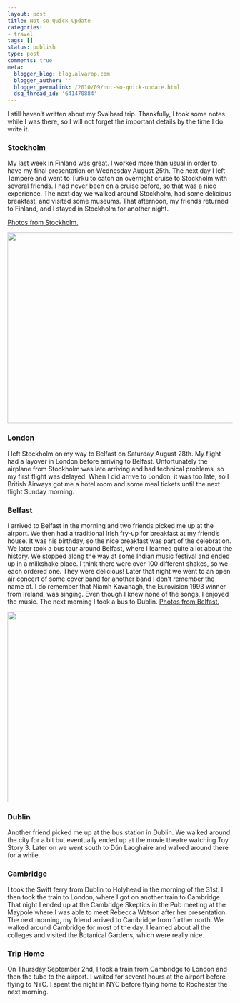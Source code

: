 ```yaml
---
layout: post
title: Not-so-Quick Update
categories:
- travel
tags: []
status: publish
type: post
comments: true
meta:
  blogger_blog: blog.alvarop.com
  blogger_author: ''
  blogger_permalink: /2010/09/not-so-quick-update.html
  dsq_thread_id: '641470884'
---
```

I still haven’t written about my Svalbard trip. Thankfully, I took some notes while I was there, so I will not forget the important details by the time I do write it.

### Stockholm

My last week in Finland was great. I worked more than usual in order to have my final presentation on Wednesday August 25th. The next day I left Tampere and went to Turku to catch an overnight cruise to Stockholm with several friends. I had never been on a cruise before, so that was a nice experience. The next day we walked around Stockholm, had some delicious breakfast, and visited some museums. That afternoon, my friends returned to Finland, and I stayed in Stockholm for another night.

<a href="http://www.flickr.com/photos/apg88/sets/72157624705976471/">Photos from Stockholm.</a>

<a onblur="try {parent.deselectBloggerImageGracefully();} catch(e) {}" href="http://www.flickr.com/photos/apg88/4937273058"><img style="display: block; margin: 0px auto 10px; text-align: center; cursor: pointer; width: 640px; height: 427px;" src="http://farm5.static.flickr.com/4118/4937273058_26605c03dd_z.jpg" alt="" border="0" /></a>

### London

I left Stockholm on my way to Belfast on Saturday August 28th. My flight had a layover in London before arriving to Belfast. Unfortunately the airplane from Stockholm was late arriving and had technical problems, so my first flight was delayed. When I did arrive to London, it was too late, so I British Airways got me a hotel room and some meal tickets until the next flight Sunday morning.
### Belfast

I arrived to Belfast in the morning and two friends picked me up at the airport. We then had a traditional Irish fry-up for breakfast at my friend’s house. It was his birthday, so the nice breakfast was part of the celebration.  We later took a bus tour around Belfast, where I learned quite a lot about the history. We stopped along the way at some Indian music festival and ended up in a milkshake place. I think there were over 100 different shakes, so we each ordered one. They were delicious! Later that night we went to an open air concert of some cover band for another band I don’t remember the name of. I do remember that Niamh Kavanagh, the Eurovision 1993 winner from Ireland, was singing. Even though I knew none of the songs, I enjoyed the music. The next morning I took a bus to Dublin.
<a href="http://www.flickr.com/photos/apg88/sets/72157624862881542/">Photos from Belfast.</a>

<a onblur="try {parent.deselectBloggerImageGracefully();} catch(e) {}" href="http://www.flickr.com/photos/apg88/4950849951/"><img style="display: block; margin: 0px auto 10px; text-align: center; cursor: pointer; width: 640px; height: 427px;" src="http://farm5.static.flickr.com/4148/4950849951_327317c9fd_z.jpg" alt="" border="0" /></a>

### Dublin

Another friend picked me up at the bus station in Dublin. We walked around the city for a bit but eventually ended up at the movie theatre watching Toy Story 3. Later on we went south to Dún Laoghaire and walked around there for a while.

### Cambridge

I took the Swift ferry from Dublin to Holyhead in the morning of the 31st. I then took the train to London, where I got on another train to Cambridge. That night I ended up at the Cambridge Skeptics in the Pub meeting at the Maypole where I was able to meet Rebecca Watson after her presentation. The next morning, my friend arrived to Cambridge from further north. We walked around Cambridge for most of the day.  I learned about all the colleges and visited the Botanical Gardens, which were really nice.

### Trip Home

On Thursday September 2nd, I took a train from Cambridge to London and then the tube to the airport. I waited for several hours at the airport before flying to NYC. I spent the night in NYC before flying home to Rochester the next morning.
